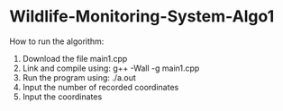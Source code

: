 # Wildlife-Monitoring-System-Algo1

How to run the algorithm:
1. Download the file main1.cpp
2. Link and compile using: g++ -Wall -g main1.cpp
3. Run the program using: ./a.out
4. Input the number of recorded coordinates
5. Input the coordinates
